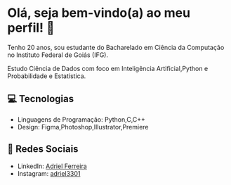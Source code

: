 # Olá, seja bem-vindo(a) ao meu perfil! 👋

Tenho 20 anos, sou estudante do Bacharelado em Ciência da Computação no Instituto Federal de Goiás (IFG).

Estudo Ciência de Dados com foco em Inteligência Artificial,Python e Probabilidade e Estatística.

## :computer: Tecnologias

- Linguagens de Programação: Python,C,C++
- Design: Figma,Photoshop,Illustrator,Premiere

## :link: Redes Sociais

- LinkedIn: [Adriel Ferreira](https://www.linkedin.com/in/adrielferreira/)
- Instagram: [adriel3301](https://www.instagram.com/adriel3301/)
